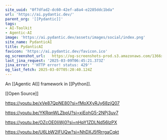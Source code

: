 ```yaml
---
site_uuid: "0f7dfad2-dc60-42ef-a8a4-e2285ddc1bda"
url: 'https://ai.pydantic.dev/'
parent_org: '[[Pydantic]]'
tags:
- AI-Toolkit
- Agentic-AI
image: 'https://ai.pydantic.dev/assets/images/social/index.png'
site_name: PydanticAI
title: PydanticAI
favicon: 'https://ai.pydantic.dev/favicon.ico'
og_screenshot_url:   https://og-screenshots-prod.s3.amazonaws.com/1366x768/80/false/473e7956a86382e6796123980a600b6f34412a694c4ed56c558fa1a9359ba1fd.jpeg
last_jina_request: '2025-03-09T06:45:21.373Z'
jina_error: "'HTTP error! status: 429'"
og_last_fetch: 2025-03-07T05:20:40.124Z
---
```

An [[Agentic AI]] framework in [[Python]]. 

[[Open Source]]

https://youtu.be/xVe87QpNE80?si=fMoXXyRJy68zjQ07

https://youtu.be/YKRqnWLZbpU?si=xiEohG5-2NPj3uv7

https://youtu.be/OZcOE0IiWj0?si=nHpY1ZDLNd56lzPX

https://youtu.be/U6LbW2IFUQw?si=NhDXJ5fRrrgaCqkt
